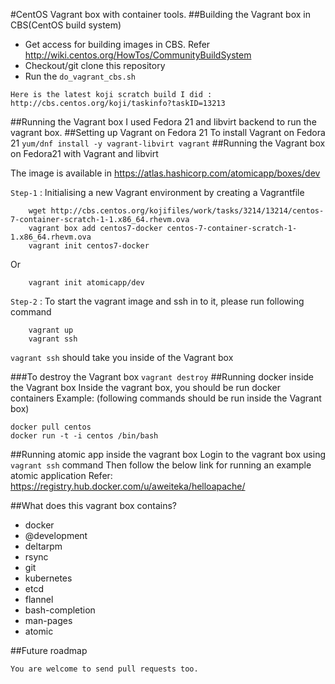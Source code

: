 #CentOS Vagrant box with container tools.
##Building the Vagrant box in CBS(CentOS build system)
* Get access for building images in CBS. Refer http://wiki.centos.org/HowTos/CommunityBuildSystem
* Checkout/git clone this repository
* Run the ```do_vagrant_cbs.sh```

```Here is the latest koji scratch build I did : http://cbs.centos.org/koji/taskinfo?taskID=13213```

##Running the Vagrant box
I used Fedora 21 and libvirt backend to run the vagrant box. 
##Setting up Vagrant on Fedora 21
To install Vagrant on Fedora 21
```yum/dnf install -y vagrant-libvirt vagrant```
##Running the Vagrant box on Fedora21 with Vagrant and libvirt

The image is available in https://atlas.hashicorp.com/atomicapp/boxes/dev

`Step-1` : Initialising a new Vagrant environment by creating a Vagrantfile
``` 
    wget http://cbs.centos.org/kojifiles/work/tasks/3214/13214/centos-7-container-scratch-1-1.x86_64.rhevm.ova
    vagrant box add centos7-docker centos-7-container-scratch-1-1.x86_64.rhevm.ova
    vagrant init centos7-docker
```
Or
```
    vagrant init atomicapp/dev
```
`Step-2` : To start the vagrant image and ssh in to it, please run following command
```
    vagrant up
    vagrant ssh
```
`vagrant ssh` should take you inside of the Vagrant box

###To destroy the Vagrant box
```vagrant destroy```
##Running docker inside the Vagrant box
Inside the vagrant box, you should be run docker containers
Example: (following commands should be run inside the Vagrant box)
```
docker pull centos
docker run -t -i centos /bin/bash
```

##Running atomic app inside the vagrant box
Login to the vagrant box using `vagrant ssh` command
Then follow the below link for running an example atomic application
Refer: https://registry.hub.docker.com/u/aweiteka/helloapache/

##What does this vagrant box contains?
* docker
* @development
* deltarpm
* rsync
* git
* kubernetes
* etcd
* flannel
* bash-completion
* man-pages
* atomic

##Future roadmap

`You are welcome to send pull requests too.`
